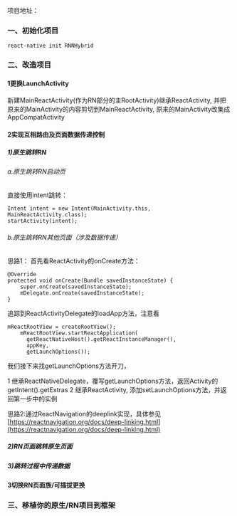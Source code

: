 项目地址：
### 一、初始化项目
```react-native init RNNHybrid```
### 二、改造项目
#### 1更换LaunchActivity
新建MainReactActivity(作为RN部分的主RootActivity)继承ReactActivity, 并把原来的MainActivity的内容剪切到MainReactActivity, 原来的MainActivity改集成AppCompatActivity
#### 2实现互相路由及页面数据传递控制
##### 1)原生跳转RN
###### a.原生跳转RN启动页
直接使用intent跳转：

```
Intent intent = new Intent(MainActivity.this, MainReactActivity.class);
startActivity(intent);
```
###### b.原生跳转RN其他页面（涉及数据传递）
思路1：
首先看ReactActivity的onCreate方法：

```
@Override
protected void onCreate(Bundle savedInstanceState) {
    super.onCreate(savedInstanceState);
    mDelegate.onCreate(savedInstanceState);
}
```

追踪到ReactActivityDelegate的loadApp方法，注意看

```
mReactRootView = createRootView();
    mReactRootView.startReactApplication(
      getReactNativeHost().getReactInstanceManager(),
      appKey,
      getLaunchOptions());
```

我们接下来找getLaunchOptions方法开刀，

1 继承ReactNativeDelegate，覆写getLaunchOptions方法，返回Activity的getIntent().getExtras
2 继承ReactActivity, 添加setLaunchOptions方法，并返回第一步中的实例

思路2:通过ReactNavigation的deeplink实现，具体参见[https://reactnavigation.org/docs/deep-linking.html](https://reactnavigation.org/docs/deep-linking.html)

##### 2)RN页面跳转原生页面
##### 3)跳转过程中传递数据
#### 3切换RN页面族/可插拔更换
### 三、移植你的原生/RN项目到框架
